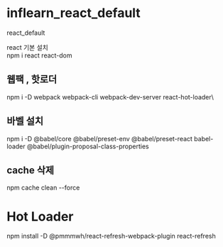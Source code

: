 # inflearn_react_default
react_default

react 기본 설치   
npm i react react-dom  
## 웹팩 , 핫로더
npm i -D webpack webpack-cli webpack-dev-server react-hot-loader\  

## 바벨 설치 
npm i -D @babel/core @babel/preset-env @babel/preset-react babel-loader @babel/plugin-proposal-class-properties  

## cache 삭제 
npm cache clean --force  


# Hot Loader  
npm install -D @pmmmwh/react-refresh-webpack-plugin react-refresh  

